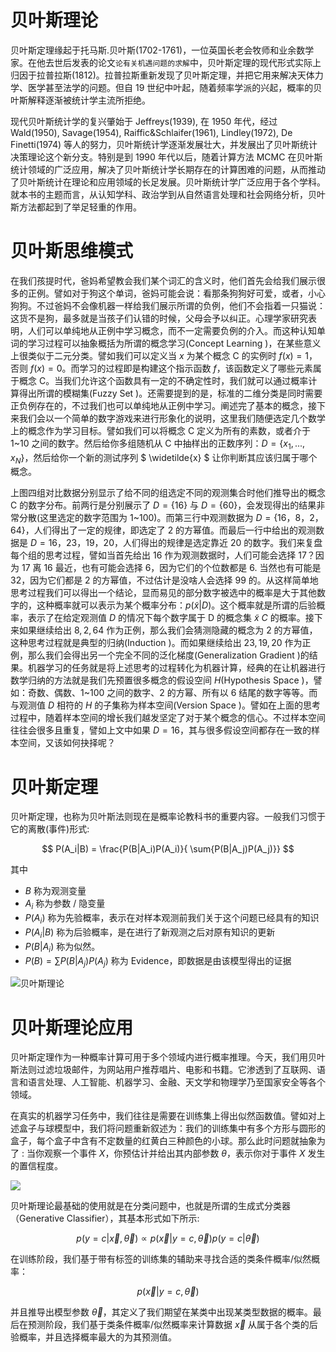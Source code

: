 # 贝叶斯理论

贝叶斯定理缘起于托马斯.贝叶斯(1702-1761)，一位英国长老会牧师和业余数学家。在他去世后发表的论文`论有关机遇问题的求解`中，贝叶斯定理的现代形式实际上归因于拉普拉斯(1812)。拉普拉斯重新发现了贝叶斯定理，并把它用来解决天体力学、医学甚至法学的问题。但自 19 世纪中叶起，随着频率学派的兴起，概率的贝叶斯解释逐渐被统计学主流所拒绝。

现代贝叶斯统计学的复兴肇始于 Jeffreys(1939), 在 1950 年代，经过 Wald(1950), Savage(1954), Raiffic&Schlaifer(1961), Lindley(1972), De Finetti(1974) 等人的努力，贝叶斯统计学逐渐发展壮大，并发展出了贝叶斯统计决策理论这个新分支。特别是到 1990 年代以后，随着计算方法 MCMC 在贝叶斯统计领域的广泛应用，解决了贝叶斯统计学长期存在的计算困难的问题，从而推动了贝叶斯统计在理论和应用领域的长足发展。贝叶斯统计学广泛应用于各个学科。就本书的主题而言，从认知学科、政治学到从自然语言处理和社会网络分析，贝叶斯方法都起到了举足轻重的作用。

# 贝叶斯思维模式

在我们孩提时代，爸妈希望教会我们某个词汇的含义时，他们首先会给我们展示很多的正例。譬如对于狗这个单词，爸妈可能会说：看那条狗狗好可爱，或者，小心狗狗。不过爸妈不会像机器一样给我们展示所谓的负例，他们不会指着一只猫说：这货不是狗，最多就是当孩子们认错的时候，父母会予以纠正。心理学家研究表明，人们可以单纯地从正例中学习概念，而不一定需要负例的介入。而这种认知单词的学习过程可以抽象概括为所谓的概念学习(Concept Learning )，在某些意义上很类似于二元分类。譬如我们可以定义当 $x$ 为某个概念 C 的实例时 $f(x) = 1$，否则 $f(x) = 0$。而学习的过程即是构建这个指示函数 $f$，该函数定义了哪些元素属于概念 C。当我们允许这个函数具有一定的不确定性时，我们就可以通过概率计算得出所谓的模糊集(Fuzzy Set )。还需要提到的是，标准的二维分类是同时需要正负例存在的，不过我们也可以单纯地从正例中学习。阐述完了基本的概念，接下来我们会以一个简单的数字游戏来进行形象化的说明，这里我们随便选定几个数学上的概念作为学习目标。譬如我们可以将概念 C 定义为所有的素数，或者介于 1~10 之间的数字。然后给你多组随机从 C 中抽样出的正数序列：$D = \{x_1,...,x_N\}$，然后给你一个新的测试序列 $ \widetilde{x} $ 让你判断其应该归属于哪个概念。

上图四组对比数据分别显示了给不同的组选定不同的观测集合时他们推导出的概念 C 的数字分布。前两行是分别展示了 $D = \{16\}$ 与 $D = \{60\}$，会发现得出的结果非常分散(这里选定的数字范围为 1~100)。而第三行中观测数据为 $D = \{16，8，2，64\}$，人们得出了一定的规律，即选定了 2 的方幂值。而最后一行中给出的观测数据是 $D = {16，23，19，20}$，人们得出的规律是选定靠近 20 的数字。我们来复盘每个组的思考过程，譬如当首先给出 $16$ 作为观测数据时，人们可能会选择 17？因为 17 离 16 最近，也有可能会选择 6，因为它们的个位数都是 6. 当然也有可能是 32，因为它们都是 2 的方幂值，不过估计是没啥人会选择 99 的。从这样简单地思考过程我们可以得出一个结论，显而易见的部分数字被选中的概率是大于其他数字的，这种概率就可以表示为某个概率分布：$p(\widetilde{x} | D)$。这个概率就是所谓的后验概率，表示了在给定观测值 $D$ 的情况下每个数字属于 D 的概念集 $\widetilde{x} ~ C$ 的概率。接下来如果继续给出 $8,2,64$ 作为正例，那么我们会猜测隐藏的概念为 2 的方幂值，这种思考过程就是典型的归纳(Induction )。而如果继续给出 $23,19,20$ 作为正例，那么我们会得出另一个完全不同的泛化梯度(Generalization Gradient )的结果。机器学习的任务就是将上述思考的过程转化为机器计算，经典的在让机器进行数学归纳的方法就是我们先预置很多概念的假设空间 $H$(Hypothesis Space )，譬如：奇数、偶数、1~100 之间的数字、2 的方幂、所有以 6 结尾的数字等等。而与观测值 $D$ 相符的 $H$ 的子集称为样本空间(Version Space )。譬如在上面的思考过程中，随着样本空间的增长我们越发坚定了对于某个概念的信心。不过样本空间往往会很多且重复，譬如上文中如果 $D={16}$，其与很多假设空间都存在一致的样本空间，又该如何抉择呢？

# 贝叶斯定理

贝叶斯定理，也称为贝叶斯法则现在是概率论教科书的重要内容。一般我们习惯于它的离散(事件)形式:

$$
P(A_i|B) = \frac{P(B|A_i)P(A_i)}{ \sum{P(B|A_j)P(A_j)}}
$$

其中

- $B$ 称为观测变量
- $A_i$ 称为参数 / 隐变量
- $P(A_i)$ 称为先验概率，表示在对样本观测前我们关于这个问题已经具有的知识
- $P(A_i|B)$ 称为后验概率，是在进行了新观测之后对原有知识的更新
- $P(B|A_i)$ 称为似然。
- $P(B) = \sum{P(B|A_j)P(A_j)}$ 称为 Evidence，即数据是由该模型得出的证据

![贝叶斯理论](https://assets.ng-tech.icu/item/20230516214745.png)

# 贝叶斯理论应用

贝叶斯定理作为一种概率计算可用于多个领域内进行概率推理。今天，我们用贝叶斯法则过滤垃圾邮件，为网站用户推荐唱片、电影和书籍。它渗透到了互联网、语言和语言处理、人工智能、机器学习、金融、天文学和物理学乃至国家安全等各个领域。

在真实的机器学习任务中，我们往往是需要在训练集上得出似然函数值。譬如对上述盒子与球模型中，我们将问题重新叙述为：我们的训练集中有多个方形与圆形的盒子，每个盒子中含有不定数量的红黄白三种颜色的小球。那么此时问题就抽象为了 : 当你观察一个事件 $X$，你预估计并给出其内部参数 $\theta$，表示你对于事件 $X$ 发生的置信程度。

![](http://bridge-global.com/blog/wp-content/uploads/2016/02/download.png)

贝叶斯理论最基础的使用就是在分类问题中，也就是所谓的生成式分类器（Generative Classifier），其基本形式如下所示:

$$
p(y = c | \vec{x},\vec{\theta}) \propto p(\vec{x} | y = c, \vec{\theta}) p(y = c | \vec{\theta})
$$

在训练阶段，我们基于带有标签的训练集的辅助来寻找合适的类条件概率/似然概率：

$$
p(\vec{x} | y = c, \vec{\theta})
$$

并且推导出模型参数 $\vec{\theta}$，其定义了我们期望在某类中出现某类型数据的概率。最后在预测阶段，我们基于类条件概率/似然概率来计算数据 $\vec{x}$ 从属于各个类的后验概率，并且选择概率最大的为其预测值。
